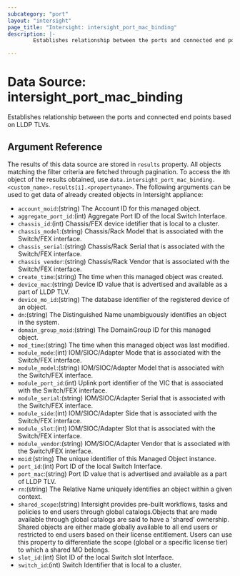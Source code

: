 ```yaml
---
subcategory: "port"
layout: "intersight"
page_title: "Intersight: intersight_port_mac_binding"
description: |-
        Establishes relationship between the ports and connected end points based on LLDP TLVs.

---
```


# Data Source: intersight_port_mac_binding
Establishes relationship between the ports and connected end points based on LLDP TLVs.
## Argument Reference
The results of this data source are stored in `results` property.
All objects matching the filter criteria are fetched through pagination.
To access the ith object of the results obtained, use `data.intersight_port_mac_binding.<custom_name>.results[i].<propertyname>`.
The following arguments can be used to get data of already created objects in Intersight appliance:
* `account_moid`:(string) The Account ID for this managed object. 
* `aggregate_port_id`:(int) Aggregate Port ID of the local Switch Interface. 
* `chassis_id`:(int) Chassis/FEX device idetifier that is local to a cluster. 
* `chassis_model`:(string) Chassis/Rack Model that is associated with the Switch/FEX interface. 
* `chassis_serial`:(string) Chassis/Rack Serial that is associated with the Switch/FEX interface. 
* `chassis_vendor`:(string) Chassis/Rack Vendor that is associated with the Switch/FEX interface. 
* `create_time`:(string) The time when this managed object was created. 
* `device_mac`:(string) Device ID value that is advertised and available as a part of LLDP TLV. 
* `device_mo_id`:(string) The database identifier of the registered device of an object. 
* `dn`:(string) The Distinguished Name unambiguously identifies an object in the system. 
* `domain_group_moid`:(string) The DomainGroup ID for this managed object. 
* `mod_time`:(string) The time when this managed object was last modified. 
* `module_mode`:(int) IOM/SIOC/Adapter Mode that is associated with the Switch/FEX interface. 
* `module_model`:(string) IOM/SIOC/Adapter Model that is associated with the Switch/FEX interface. 
* `module_port_id`:(int) Uplink port identifier of the VIC that is associated with the Switch/FEX interface. 
* `module_serial`:(string) IOM/SIOC/Adapter Serial that is associated with the Switch/FEX interface. 
* `module_side`:(int) IOM/SIOC/Adapter Side that is associated with the Switch/FEX interface. 
* `module_slot`:(int) IOM/SIOC/Adapter Slot that is associated with the Switch/FEX interface. 
* `module_vendor`:(string) IOM/SIOC/Adapter Vendor that is associated with the Switch/FEX interface. 
* `moid`:(string) The unique identifier of this Managed Object instance. 
* `port_id`:(int) Port ID of the local Switch Interface. 
* `port_mac`:(string) Port ID value that is advertised and available as a part of LLDP TLV. 
* `rn`:(string) The Relative Name uniquely identifies an object within a given context. 
* `shared_scope`:(string) Intersight provides pre-built workflows, tasks and policies to end users through global catalogs.Objects that are made available through global catalogs are said to have a 'shared' ownership. Shared objects are either made globally available to all end users or restricted to end users based on their license entitlement. Users can use this property to differentiate the scope (global or a specific license tier) to which a shared MO belongs. 
* `slot_id`:(int) Slot ID of the local Switch slot Interface. 
* `switch_id`:(int) Switch Identifier that is local to a cluster. 
 
